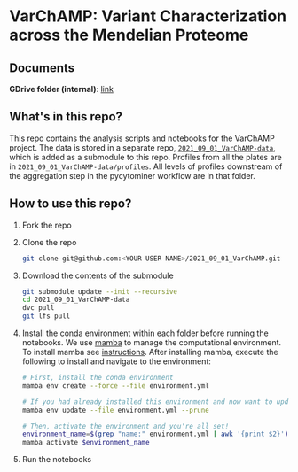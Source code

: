 # VarChAMP: Variant Characterization across the Mendelian Proteome

## Documents

**GDrive folder (internal)**: [link](https://drive.google.com/drive/folders/1HwRhkZFeNnrUFBL2zBwcojTiS5TSElFQ)


## What's in this repo?

This repo contains the analysis scripts and notebooks for the VarChAMP project.
The data is stored in a separate repo, [`2021_09_01_VarChAMP-data`](https://github.com/broadinstitute/2021_09_01_VarChAMP-data), which is added as a submodule to this repo.
Profiles from all the plates are in `2021_09_01_VarChAMP-data/profiles`.
All levels of profiles downstream of the aggregation step in the pycytominer workflow are in that folder.

## How to use this repo?

1. Fork the repo
2. Clone the repo

    ```bash
    git clone git@github.com:<YOUR USER NAME>/2021_09_01_VarChAMP.git
    ```

3. Download the contents of the submodule

    ```bash
    git submodule update --init --recursive
    cd 2021_09_01_VarChAMP-data
    dvc pull
    git lfs pull
    ```

4. Install the conda environment within each folder before running the notebooks.
   We use [mamba](https://mamba.readthedocs.io/en/latest/) to manage the computational environment.
   To install mamba see [instructions](https://mamba.readthedocs.io/en/latest/installation.html).
   After installing mamba, execute the following to install and navigate to the environment:

    ```bash
    # First, install the conda environment
    mamba env create --force --file environment.yml

    # If you had already installed this environment and now want to update it
    mamba env update --file environment.yml --prune

    # Then, activate the environment and you're all set!
    environment_name=$(grep "name:" environment.yml | awk '{print $2}')
    mamba activate $environment_name
    ```

5. Run the notebooks
